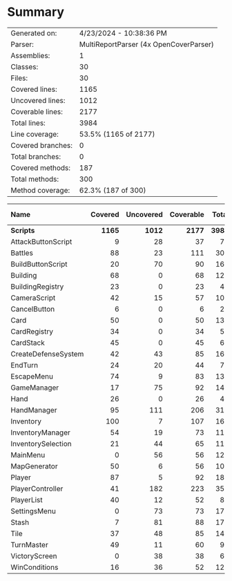 ﻿# Summary
|||
|:---|:---|
| Generated on: | 4/23/2024 - 10:38:36 PM |
| Parser: | MultiReportParser (4x OpenCoverParser) |
| Assemblies: | 1 |
| Classes: | 30 |
| Files: | 30 |
| Covered lines: | 1165 |
| Uncovered lines: | 1012 |
| Coverable lines: | 2177 |
| Total lines: | 3984 |
| Line coverage: | 53.5% (1165 of 2177) |
| Covered branches: | 0 |
| Total branches: | 0 |
| Covered methods: | 187 |
| Total methods: | 300 |
| Method coverage: | 62.3% (187 of 300) |

|**Name**|**Covered**|**Uncovered**|**Coverable**|**Total**|**Line coverage**|**Covered**|**Total**|**Branch coverage**|**Covered**|**Total**|**Method coverage**|
|:---|---:|---:|---:|---:|---:|---:|---:|---:|---:|---:|---:|
|**Scripts**|**1165**|**1012**|**2177**|**3984**|**53.5%**|**0**|**0**|****|**187**|**300**|**62.3%**|
|AttackButtonScript|9|28|37|71|24.3%|0|0||4|10|40%|
|Battles|88|23|111|309|79.2%|0|0||6|10|60%|
|BuildButtonScript|20|70|90|169|22.2%|0|0||4|16|25%|
|Building|68|0|68|122|100%|0|0||18|18|100%|
|BuildingRegistry|23|0|23|45|100%|0|0||5|5|100%|
|CameraScript|42|15|57|109|73.6%|0|0||7|7|100%|
|CancelButton|6|0|6|20|100%|0|0||2|2|100%|
|Card|50|0|50|130|100%|0|0||13|13|100%|
|CardRegistry|34|0|34|59|100%|0|0||5|5|100%|
|CardStack|45|0|45|68|100%|0|0||8|8|100%|
|CreateDefenseSystem|42|43|85|167|49.4%|0|0||5|9|55.5%|
|EndTurn|24|20|44|70|54.5%|0|0||3|3|100%|
|EscapeMenu|74|9|83|132|89.1%|0|0||5|6|83.3%|
|GameManager|17|75|92|140|18.4%|0|0||5|11|45.4%|
|Hand|26|0|26|48|100%|0|0||6|6|100%|
|HandManager|95|111|206|314|46.1%|0|0||4|9|44.4%|
|Inventory|100|7|107|169|93.4%|0|0||11|11|100%|
|InventoryManager|54|19|73|111|73.9%|0|0||8|8|100%|
|InventorySelection|21|44|65|117|32.3%|0|0||3|7|42.8%|
|MainMenu|0|56|56|125|0%|0|0||0|13|0%|
|MapGenerator|50|6|56|101|89.2%|0|0||5|7|71.4%|
|Player|87|5|92|184|94.5%|0|0||20|21|95.2%|
|PlayerController|41|182|223|350|18.3%|0|0||11|32|34.3%|
|PlayerList|40|12|52|86|76.9%|0|0||3|4|75%|
|SettingsMenu|0|73|73|170|0%|0|0||0|12|0%|
|Stash|7|81|88|173|7.9%|0|0||2|10|20%|
|Tile|37|48|85|142|43.5%|0|0||8|15|53.3%|
|TurnMaster|49|11|60|93|81.6%|0|0||8|8|100%|
|VictoryScreen|0|38|38|68|0%|0|0||0|3|0%|
|WinConditions|16|36|52|122|30.7%|0|0||8|11|72.7%|
